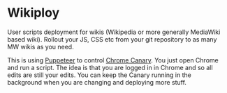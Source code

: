 Wikiploy
==========================

User scripts deployment for wikis (Wikipedia or more generally MediaWiki based wiki).
Rollout your JS, CSS etc from your git repository to as many MW wikis as you need.

This is using [Puppeteer](https://pptr.dev/) to control [Chrome Canary](https://www.google.com/chrome/canary/). You just open Chrome and run a script. The idea is that you are logged in in Chrome and so all edits are still your edits. You can keep the Canary running in the background when you are changing and deploying more stuff.
